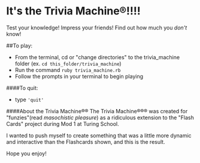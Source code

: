 # It's the Trivia Machine®!!!!
Test your knowledge! Impress your friends! Find out how much you *don't* know!

##To play:
- From the terminal, cd or "change directories" to the trivia_machine folder (ex. `cd this_folder/trivia_machine`)
- Run the command `ruby trivia_machine.rb`
- Follow the prompts in your terminal to begin playing

####To quit:
- type `'quit'`

####About the Trivia Machine®®
The Trivia Machine®®® was created for "funzies"(read *masochistic pleasure*) as a ridiculous extension to the "Flash Cards" project during Mod 1 at Turing School.

I wanted to push myself to create something that was a little more dynamic and interactive than the Flashcards shown, and this is the result.

Hope you enjoy!
